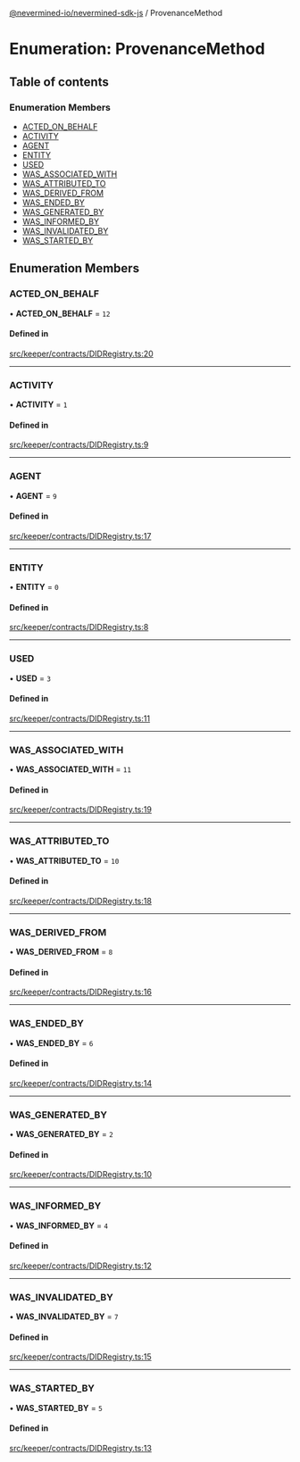 [@nevermined-io/nevermined-sdk-js](../code-reference.md) / ProvenanceMethod

# Enumeration: ProvenanceMethod

## Table of contents

### Enumeration Members

- [ACTED\_ON\_BEHALF](ProvenanceMethod.md#acted_on_behalf)
- [ACTIVITY](ProvenanceMethod.md#activity)
- [AGENT](ProvenanceMethod.md#agent)
- [ENTITY](ProvenanceMethod.md#entity)
- [USED](ProvenanceMethod.md#used)
- [WAS\_ASSOCIATED\_WITH](ProvenanceMethod.md#was_associated_with)
- [WAS\_ATTRIBUTED\_TO](ProvenanceMethod.md#was_attributed_to)
- [WAS\_DERIVED\_FROM](ProvenanceMethod.md#was_derived_from)
- [WAS\_ENDED\_BY](ProvenanceMethod.md#was_ended_by)
- [WAS\_GENERATED\_BY](ProvenanceMethod.md#was_generated_by)
- [WAS\_INFORMED\_BY](ProvenanceMethod.md#was_informed_by)
- [WAS\_INVALIDATED\_BY](ProvenanceMethod.md#was_invalidated_by)
- [WAS\_STARTED\_BY](ProvenanceMethod.md#was_started_by)

## Enumeration Members

### ACTED\_ON\_BEHALF

• **ACTED\_ON\_BEHALF** = ``12``

#### Defined in

[src/keeper/contracts/DIDRegistry.ts:20](https://github.com/nevermined-io/sdk-js/blob/b9e384c/src/keeper/contracts/DIDRegistry.ts#L20)

___

### ACTIVITY

• **ACTIVITY** = ``1``

#### Defined in

[src/keeper/contracts/DIDRegistry.ts:9](https://github.com/nevermined-io/sdk-js/blob/b9e384c/src/keeper/contracts/DIDRegistry.ts#L9)

___

### AGENT

• **AGENT** = ``9``

#### Defined in

[src/keeper/contracts/DIDRegistry.ts:17](https://github.com/nevermined-io/sdk-js/blob/b9e384c/src/keeper/contracts/DIDRegistry.ts#L17)

___

### ENTITY

• **ENTITY** = ``0``

#### Defined in

[src/keeper/contracts/DIDRegistry.ts:8](https://github.com/nevermined-io/sdk-js/blob/b9e384c/src/keeper/contracts/DIDRegistry.ts#L8)

___

### USED

• **USED** = ``3``

#### Defined in

[src/keeper/contracts/DIDRegistry.ts:11](https://github.com/nevermined-io/sdk-js/blob/b9e384c/src/keeper/contracts/DIDRegistry.ts#L11)

___

### WAS\_ASSOCIATED\_WITH

• **WAS\_ASSOCIATED\_WITH** = ``11``

#### Defined in

[src/keeper/contracts/DIDRegistry.ts:19](https://github.com/nevermined-io/sdk-js/blob/b9e384c/src/keeper/contracts/DIDRegistry.ts#L19)

___

### WAS\_ATTRIBUTED\_TO

• **WAS\_ATTRIBUTED\_TO** = ``10``

#### Defined in

[src/keeper/contracts/DIDRegistry.ts:18](https://github.com/nevermined-io/sdk-js/blob/b9e384c/src/keeper/contracts/DIDRegistry.ts#L18)

___

### WAS\_DERIVED\_FROM

• **WAS\_DERIVED\_FROM** = ``8``

#### Defined in

[src/keeper/contracts/DIDRegistry.ts:16](https://github.com/nevermined-io/sdk-js/blob/b9e384c/src/keeper/contracts/DIDRegistry.ts#L16)

___

### WAS\_ENDED\_BY

• **WAS\_ENDED\_BY** = ``6``

#### Defined in

[src/keeper/contracts/DIDRegistry.ts:14](https://github.com/nevermined-io/sdk-js/blob/b9e384c/src/keeper/contracts/DIDRegistry.ts#L14)

___

### WAS\_GENERATED\_BY

• **WAS\_GENERATED\_BY** = ``2``

#### Defined in

[src/keeper/contracts/DIDRegistry.ts:10](https://github.com/nevermined-io/sdk-js/blob/b9e384c/src/keeper/contracts/DIDRegistry.ts#L10)

___

### WAS\_INFORMED\_BY

• **WAS\_INFORMED\_BY** = ``4``

#### Defined in

[src/keeper/contracts/DIDRegistry.ts:12](https://github.com/nevermined-io/sdk-js/blob/b9e384c/src/keeper/contracts/DIDRegistry.ts#L12)

___

### WAS\_INVALIDATED\_BY

• **WAS\_INVALIDATED\_BY** = ``7``

#### Defined in

[src/keeper/contracts/DIDRegistry.ts:15](https://github.com/nevermined-io/sdk-js/blob/b9e384c/src/keeper/contracts/DIDRegistry.ts#L15)

___

### WAS\_STARTED\_BY

• **WAS\_STARTED\_BY** = ``5``

#### Defined in

[src/keeper/contracts/DIDRegistry.ts:13](https://github.com/nevermined-io/sdk-js/blob/b9e384c/src/keeper/contracts/DIDRegistry.ts#L13)
